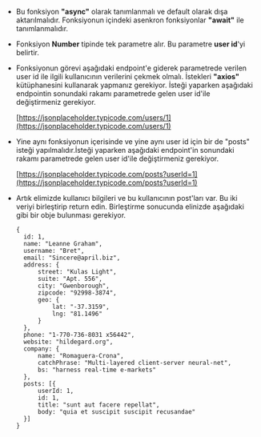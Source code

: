- Bu fonksiyon **"async"** olarak tanımlanmalı ve default olarak dışa aktarılmalıdır. Fonksiyonun içindeki asenkron fonksiyonlar **"await"** ile tanımlanmalıdır.
- Fonksiyon **Number** tipinde tek parametre alır. Bu parametre **user id**'yi belirtir.
- Fonksiyonun görevi aşağıdaki endpoint'e giderek parametrede verilen user id ile ilgili kullanıcının verilerini çekmek olmalı. İstekleri **"axios"** kütüphanesini kullanarak yapmanız gerekiyor. İsteği yaparken aşağıdaki endpointin sonundaki rakamı parametrede gelen user id'ile değiştirmeniz gerekiyor.

  [https://jsonplaceholder.typicode.com/users/1](https://jsonplaceholder.typicode.com/users/1)

- Yine aynı fonksiyonun içerisinde ve yine aynı user id için bir de "posts" isteği yapılmalıdır.İsteği yaparken aşağıdaki endpoint'in sonundaki rakamı parametrede gelen user id'ile değiştirmeniz gerekiyor.

  [https://jsonplaceholder.typicode.com/posts?userId=1](https://jsonplaceholder.typicode.com/posts?userId=1)

- Artık elimizde kullanıcı bilgileri ve bu kullanıcının post'ları var. Bu iki veriyi birleştirip return edin. Birleştirme sonucunda elinizde aşağıdaki gibi bir obje bulunması gerekiyor.

  ```
  {
  	id: 1,
  	name: "Leanne Graham",
  	username: "Bret",
  	email: "Sincere@april.biz",
  	address: {
  		street: "Kulas Light",
  		suite: "Apt. 556",
  		city: "Gwenborough",
  		zipcode: "92998-3874",
  		geo: {
  			lat: "-37.3159",
  			lng: "81.1496"
  		}
  	},
  	phone: "1-770-736-8031 x56442",
  	website: "hildegard.org",
  	company: {
  		name: "Romaguera-Crona",
  		catchPhrase: "Multi-layered client-server neural-net",
  		bs: "harness real-time e-markets"
  	},
  	posts: [{
  		userId: 1,
  		id: 1,
  		title: "sunt aut facere repellat",
  		body: "quia et suscipit suscipit recusandae"
  	}]
  }
  ```
